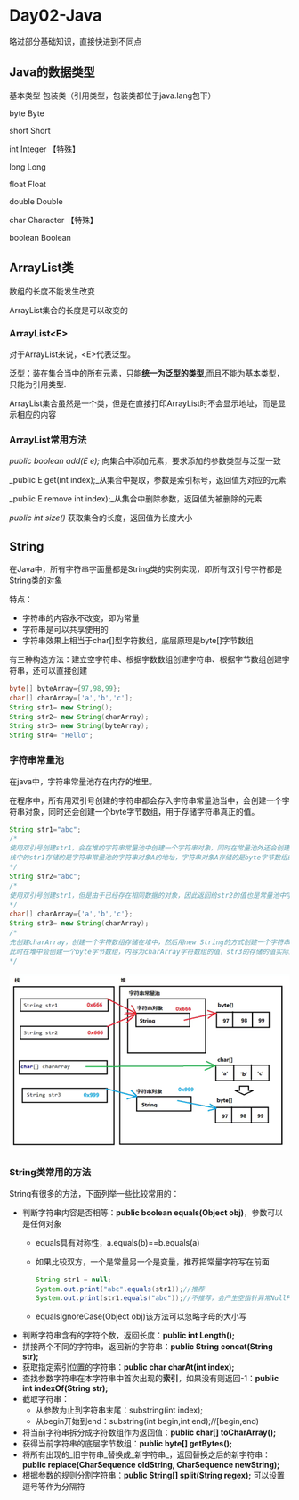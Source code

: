 # Day02-Java

略过部分基础知识，直接快进到不同点

## Java的数据类型

基本类型 包装类（引用类型，包装类都位于java.lang包下）

byte Byte

short Short

int Integer 【特殊】

long Long

float Float

double Double

char Character 【特殊】

boolean Boolean

## ArrayList类

数组的长度不能发生改变

ArrayList集合的长度是可以改变的

### ArrayList&lt;E&gt;

对于ArrayList来说，&lt;E&gt;代表泛型。

泛型：装在集合当中的所有元素，只能**统一为泛型的类型**,而且不能为基本类型，只能为引用类型.

ArrayList集合虽然是一个类，但是在直接打印ArrayList时不会显示地址，而是显示相应的内容

### ArrayList常用方法

_public boolean add\(E e\);_ 向集合中添加元素，要求添加的参数类型与泛型一致

_public E get\(int index\);_从集合中提取，参数是索引标号，返回值为对应的元素

_public E remove int index\);_从集合中删除参数，返回值为被删除的元素

_public int size\(\)_ 获取集合的长度，返回值为长度大小

## String

在Java中，所有字符串字面量都是String类的实例实现，即所有双引号字符都是String类的对象

特点：

* 字符串的内容永不改变，即为常量
* 字符串是可以共享使用的
* 字符串效果上相当于char\[\]型字符数组，底层原理是byte\[\]字节数组

有三种构造方法：建立空字符串、根据字数数组创建字符串、根据字节数组创建字符串，还可以直接创建

```java
byte[] byteArray={97,98,99};
char[] charArray=['a','b','c'];
String str1= new String();
String str2= new String(charArray);
String str3= new String(byteArray);
String str4= "Hello";
```

### 字符串常量池

在java中，字符串常量池存在内存的堆里。

在程序中，所有用双引号创建的字符串都会存入字符串常量池当中，会创建一个字符串对象，同时还会创建一个byte字节数组，用于存储字符串真正的值。

```java
String str1="abc";
/*
使用双引号创建str1，会在堆的字符串常量池中创建一个字符串对象，同时在常量池外还会创建一个byte字节数组
栈中的str1存储的是字符串常量池的字符串对象A的地址，字符串对象A存储的是byte字节数组的地址，字节数组存取的是字符串真正的内容
*/
String str2="abc";
/*
使用双引号创建str1，但是由于已经存在相同数据的对象，因此返回给str2的值也是常量池中字符串对象A的地址
*/
char[] charArray={'a','b','c'};
String str3= new String(charArray);
/*
先创建charArray，创建一个字符数组存储在堆中，然后用new String的方式创建一个字符串对象
此时在堆中会创建一个byte字节数组，内容为charArray字符数组的值，str3的存储的值实际上为byte字节数组的地址
*/
```

![](../.gitbook/assets/image-20210216211000171.png)

### String类常用的方法

String有很多的方法，下面列举一些比较常用的：

* 判断字符串内容是否相等：**public boolean equals\(Object obj\)**，参数可以是任何对象
  * equals具有对称性，a.equals\(b\)==b.equals\(a\)
  * 如果比较双方，一个是常量另一个是变量，推荐把常量字符写在前面

    ```java
    String str1 = null;
    System.out.print("abc".equals(str1));//推荐
    System.out.print(str1.equals("abc"));//不推荐，会产生空指针异常NullPointerException
    ```

  * equalsIgnoreCase\(Object obj\)该方法可以忽略字母的大小写
* 判断字符串含有的字符个数，返回长度：**public int Length\(\);**
* 拼接两个不同的字符串，返回新的字符串：**public String concat\(String str\);**
* 获取指定索引位置的字符串：**public char charAt\(int index\);**
* 查找参数字符串在本字符串中首次出现的**索引**，如果没有则返回-1：**public int indexOf\(String str\);**
* 截取字符串：
  * 从参数为止到字符串末尾：substring\(int index\);
  * 从begin开始到end：substring\(int begin,int end\);//\[begin,end\)
* 将当前字符串拆分成字符数组作为返回值：**public char\[\] toCharArray\(\);**
* 获得当前字符串的底层字节数组：**public byte\[\] getBytes\(\);**
* 将所有出现的_旧字符串_替换成_新字符串_，返回替换之后的新字符串：**public replace\(CharSequence oldString, CharSequence newString\);**
* 根据参数的规则分割字符串：**public String\[\] split\(String regex\);** 可以设置逗号等作为分隔符

